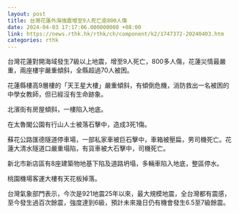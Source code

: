 ```yaml
---
layout: post
title: 台灣花蓮外海強震增至9人死亡逾800人傷
date: 2024-04-03 17:17:06.000000000 +08:00
link: https://news.rthk.hk/rthk/ch/component/k2/1747372-20240403.htm
categories: rthk
---
```


台灣花蓮對開海域發生7級以上地震，增至9人死亡，800多人傷，花蓮災情最嚴重，兩座樓宇嚴重傾斜，全縣超過70人被困。

花蓮縣樓高9層樓的「天王星大樓」嚴重傾斜，有傾倒危機，消防救出一名被困的中學女教師，但已經沒有生命跡象。

北濱街有房屋傾斜，一樓陷入地底。

在太魯閣公園有行山人士被落石擊中，造成3死1傷。

蘇花公路匯德隧道停車場，一部私家車被巨石擊中，車箱被壓扁，男司機死亡。花蓮大清水隧道口嚴重塌陷，有貨車被大石擊中，司機死亡。

新北市新店區有8座建築物地基下陷及道路坍塌，多輛車陷入地底，整區停水。

桃園機場客運大樓有天花板掉落。

台灣氣象部門表示，今次是921地震25年以來，最大規模地震，全台灣都有震感， 至今發生過百次餘震，強度達到6級，預計未來幾日仍有機會發生6.5至7級餘震。
